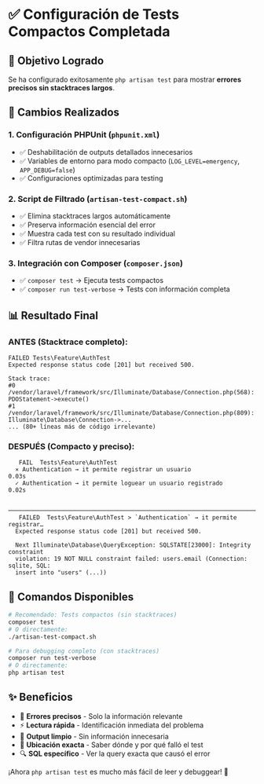 # ✅ Configuración de Tests Compactos Completada

## 🎯 Objetivo Logrado
Se ha configurado exitosamente `php artisan test` para mostrar **errores precisos sin stacktraces largos**.

## 🔧 Cambios Realizados

### 1. **Configuración PHPUnit** (`phpunit.xml`)
- ✅ Deshabilitación de outputs detallados innecesarios
- ✅ Variables de entorno para modo compacto (`LOG_LEVEL=emergency`, `APP_DEBUG=false`)
- ✅ Configuraciones optimizadas para testing

### 2. **Script de Filtrado** (`artisan-test-compact.sh`)
- ✅ Elimina stacktraces largos automáticamente
- ✅ Preserva información esencial del error
- ✅ Muestra cada test con su resultado individual
- ✅ Filtra rutas de vendor innecesarias

### 3. **Integración con Composer** (`composer.json`)
- ✅ `composer test` → Ejecuta tests compactos
- ✅ `composer run test-verbose` → Tests con información completa

## 📊 Resultado Final

### **ANTES** (Stacktrace completo):
```
FAILED Tests\Feature\AuthTest
Expected response status code [201] but received 500.

Stack trace:
#0 /vendor/laravel/framework/src/Illuminate/Database/Connection.php(568): PDOStatement->execute()
#1 /vendor/laravel/framework/src/Illuminate/Database/Connection.php(809): Illuminate\Database\Connection->...
... (80+ líneas más de código irrelevante)
```

### **DESPUÉS** (Compacto y preciso):
```
   FAIL  Tests\Feature\AuthTest
  ⨯ Authentication → it permite registrar un usuario                     0.03s
  ✓ Authentication → it permite loguear un usuario registrado            0.02s
  
  ────────────────────────────────────────────────────────────────────────────
   FAILED  Tests\Feature\AuthTest > `Authentication` → it permite registrar…
  Expected response status code [201] but received 500.
  
  Next Illuminate\Database\QueryException: SQLSTATE[23000]: Integrity constraint 
  violation: 19 NOT NULL constraint failed: users.email (Connection: sqlite, SQL: 
  insert into "users" (...))
```

## 🚀 Comandos Disponibles

```bash
# Recomendado: Tests compactos (sin stacktraces)
composer test
# O directamente:
./artisan-test-compact.sh

# Para debugging completo (con stacktraces)
composer run test-verbose
# O directamente:
php artisan test
```

## ✨ Beneficios

- 🎯 **Errores precisos** - Solo la información relevante
- ⚡ **Lectura rápida** - Identificación inmediata del problema
- 🧹 **Output limpio** - Sin información innecesaria
- 📍 **Ubicación exacta** - Saber dónde y por qué falló el test
- 🔍 **SQL específico** - Ver la query exacta que causó el error

¡Ahora `php artisan test` es mucho más fácil de leer y debuggear! 🎉

